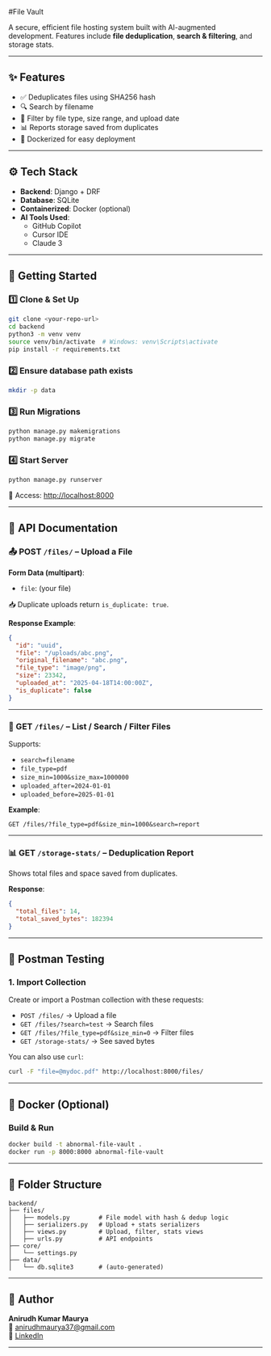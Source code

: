 
#File Vault

A secure, efficient file hosting system built with AI-augmented development. Features include **file deduplication**, **search & filtering**, and storage stats.

---

## ✨ Features

- ✅ Deduplicates files using SHA256 hash
- 🔍 Search by filename
- 🔧 Filter by file type, size range, and upload date
- 📊 Reports storage saved from duplicates
- 🐋 Dockerized for easy deployment

---

## ⚙️ Tech Stack

- **Backend**: Django + DRF
- **Database**: SQLite
- **Containerized**: Docker (optional)
- **AI Tools Used**:
  - GitHub Copilot
  - Cursor IDE
  - Claude 3

---

## 🚀 Getting Started

### 1️⃣ Clone & Set Up

```bash
git clone <your-repo-url>
cd backend
python3 -m venv venv
source venv/bin/activate  # Windows: venv\Scripts\activate
pip install -r requirements.txt
```

### 2️⃣ Ensure database path exists

```bash
mkdir -p data
```

### 3️⃣ Run Migrations

```bash
python manage.py makemigrations
python manage.py migrate
```

### 4️⃣ Start Server

```bash
python manage.py runserver
```

📍 Access: [http://localhost:8000](http://localhost:8000)

---

## 🔌 API Documentation

### 📤 POST `/files/` – Upload a File

**Form Data (multipart)**:
- `file`: (your file)

📥 Duplicate uploads return `is_duplicate: true`.

**Response Example**:
```json
{
  "id": "uuid",
  "file": "/uploads/abc.png",
  "original_filename": "abc.png",
  "file_type": "image/png",
  "size": 23342,
  "uploaded_at": "2025-04-18T14:00:00Z",
  "is_duplicate": false
}
```

---

### 📄 GET `/files/` – List / Search / Filter Files

Supports:
- `search=filename`
- `file_type=pdf`
- `size_min=1000&size_max=1000000`
- `uploaded_after=2024-01-01`
- `uploaded_before=2025-01-01`

**Example**:
```http
GET /files/?file_type=pdf&size_min=1000&search=report
```

---

### 📊 GET `/storage-stats/` – Deduplication Report

Shows total files and space saved from duplicates.

**Response**:
```json
{
  "total_files": 14,
  "total_saved_bytes": 182394
}
```

---

## 🧪 Postman Testing

### 1. Import Collection

Create or import a Postman collection with these requests:

- `POST /files/` → Upload a file
- `GET /files/?search=test` → Search files
- `GET /files/?file_type=pdf&size_min=0` → Filter files
- `GET /storage-stats/` → See saved bytes

You can also use `curl`:
```bash
curl -F "file=@mydoc.pdf" http://localhost:8000/files/
```

---

## 🐳 Docker (Optional)

### Build & Run

```bash
docker build -t abnormal-file-vault .
docker run -p 8000:8000 abnormal-file-vault
```

---

## 📂 Folder Structure

```
backend/
├── files/
│   ├── models.py        # File model with hash & dedup logic
│   ├── serializers.py   # Upload + stats serializers
│   ├── views.py         # Upload, filter, stats views
│   ├── urls.py          # API endpoints
├── core/
│   └── settings.py
├── data/
│   └── db.sqlite3       # (auto-generated)
```

---


## 🙌 Author

**Anirudh Kumar Maurya**  
📧 anirudhmaurya37@gmail.com  
🔗 [LinkedIn](https://www.linkedin.com/in/anirudh-maurya-509a73141/)

---

